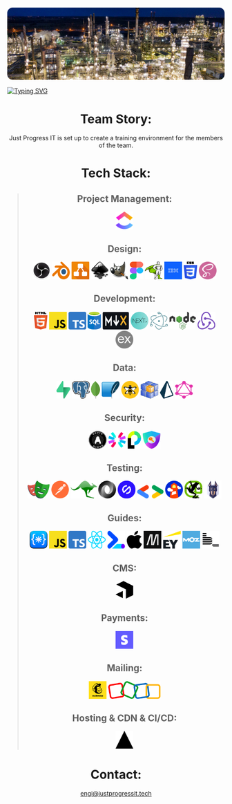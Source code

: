 ![](./icons/banner.png)

[![Typing SVG](https://readme-typing-svg.herokuapp.com?font=Roboto&size=40&pause=1000&color=105271&center=true&width=1150&height=60&lines=Just-Progess-IT;Power,+Quality,+Xpertise;In+Technical+Applications;for+Web,+Desktop+and+Mobile)](https://pqxglobal.com/)

<div align="center">

# Team Story:
Just Progress IT is set up to create a training environment for the members of the team.

# Tech Stack:

> ## Project Management:
> <a href="https://clickup.com/" title="Clickup"><img src="./icons/clickup.png" alt="Clickup logo" width="41px" height="41px"></a>
> ## Design:
> <a href="https://obsproject.com/" title="OBS"><img src="./icons/obs.png" alt="OBS logo" width="41px" height="41px"></a>
<a href="https://www.blender.org/" title="Blender"><img src="./icons/blender.png" alt="Blender logo" width="41px" height="41px"></a>
<a href="https://www.diagrams.net/" title="Diagrams"><img src="./icons/diagrams.png" alt="Diagrams logo" width="41px" height="41px"></a>
<a href="https://inkscape.org/" title="Inkscape"><img src="./icons/inkscape.png" alt="Inkscape logo" width="41px" height="41px"></a>
<a href="https://www.gimp.org/" title="GIMP"><img src="./icons/gimp.png" alt="Gimp logo" width="41px" height="41px"></a>
<a href="https://www.figma.com/" title="Figma"><img src="./icons/figma.png" alt="Figma logo" width="31px" height="41px"></a>
<a href="https://greensock.com/" title="Greensock"><img src="./icons/greensock.png" alt="Greensock logo" width="41px" height="41px"></a>
<a href="https://carbondesignsystem.com/" title="IBM Carbon Design System"><img src="./icons/ibm-logo.png" alt="IBM logo" width="41px" height="41px"></a>
<a href="https://css-tricks.com/" title="CSS3"><img src="./icons/css-3.svg" alt="CSS3" width="31px" height="41px"></a>
<a href="https://sass-lang.com/" title="SASS"><img src="./icons/sass.png" alt="SASS logo" width="41px" height="41px"></a>
> ## Development:
> <a href="https://html.com/html5/" title="HTML5"><img src="./icons/html-5.svg" alt="HTML5" width="31px" height="41px"></a>
<a href="https://www.javascript.com/" title="Javascript"><img src="./icons/javascript.svg" alt="Javascript logo" width="41px" height="41px"></a>
<a href="https://www.typescriptlang.org/" title="Typescript"><img src="./icons/typescript.png" alt="Typescript logo" width="41px" height="41px"></a>
<a href="https://www.datenbanken-verstehen.de/" title="SQL"><img src="./icons/sql.png" alt="SQL" width="31px" height="41px"></a>
<a href="https://mdxjs.com/" title="MDX"><img src="./icons/mdx.png" alt="MDX" width="61px" height="41px"></a>
<a href="https://nextjs.org/" title="Next"><img src="./icons/next.png" alt="Next logo" width="41px" height="41px"></a>
<a href="https://www.electronjs.org/" title="Electron"><img src="./icons/electron.png" alt="Electron logo" width="41px" height="41px"></a>
<a href="https://nodejs.org/en/" title="Node Js"><img src="./icons/node.png" alt="Node Js logo" width="61px" height="41px"></a>
<a href="https://redux.js.org/" title="Redux"><img src="./icons/redux.png" alt="Redux logo" width="41px" height="41px"></a>
<a href="https://expressjs.com/" title="Express"><img src="./icons/expressjs.png" alt="Express logo" width="41px" height="41px"></a>
> ## Data:
> <a href="https://supabase.com/" title="Supabase"><img src="./icons/supabase.png" alt="Supabase logo" width="32" height="41"></a>
<a href="https://postgresql.org/" title="PostgreSQL"><img src="./icons/postgresql.svg" alt="PostgreSQL logo" width="41" height="41"></a>
<a href="https://www.mongodb.com/" title="MongoDB"><img src="./icons/mongodb.png" alt="MongoDB logo" width="21" height="41"></a>
<a href="https://sqlite.org/index.html" title="SQLite"><img src="./icons/SQLite.png" alt="SQLite logo" width="41" height="41"></a>
<a href="https://www.hivemq.com/" title="HiveMQ"><img src="./icons/hivemq.png" alt="HiveMQ logo" width="41px" height="41px"></a>
<a href="https://dbschema.com/" title="DBSchema"><img src="./icons/dbschema.png" alt="DBSchema logo" width="41px" height="41px"></a>
<a href="https://www.prisma.io/" title="Prisma"><img src="./icons/prisma.png" alt="Prisma logo" width="31px" height="41px"></a>
<a href="https://graphql.org/" title="GraphQL"><img src="./icons/graphql.png" alt="GraphQL logo" width="41px" height="41px"></a>
> ## Security:
> <a href="https://oauth.net/" title="OAuth"><img src="./icons/Oauth.png" alt="OAuth logo" width="41px" height="41px"></a>
<a href="https://jwt.io/" title="JSON Web Tokens"><img src="./icons/jwt_logo.svg" alt="JSON Web Tokens logo" width="41px" height="41px"></a>
<a href="https://www.passportjs.org/" title="Passport"><img src="./icons/passportjs.png" alt="Passport logo" width="31px" height="41px"></a>
<a href="https://next-auth.js.org/" title="NextAuth"><img src="./icons/nextauth.png" alt="NextAuth logo" width="41px" height="41px"></a> 
> ## Testing:
> <a href="https://playwright.dev/" title="Playwright"><img src="./icons/playwright.png" alt="Playwright logo" width="51px" height="41px"></a>
<a href="https://www.postman.com/" title="Postman"><img src="./icons/postman.png" alt="Postman logo" width="41px" height="41px"></a>
<a href="https://www.mockaroo.com/" title="Mockaroo"><img src="./icons/mockaroo.png" alt="Mockaroo logo" width="61px" height="41px"></a>
<a href="https://jsonplaceholder.typicode.com/" title="JSON"><img src="./icons/json.png" alt="JSON logo" width="41px" height="41px"></a>
<a href="https://www.getstark.co/" title="Stark"><img src="./icons/stark.png" alt="Stark logo" width="41px" height="41px"></a>
<a href="https://developers.google.com/search/docs/appearance/structured-data" title="Google Developers"><img src="./icons/google-dev.png" alt="Google Developers logo" width="61px" height="31px"></a>
<a href="https://developer.chrome.com/docs/lighthouse/overview/" title="Lighthouse"><img src="./icons/lighthouse.png" alt="Lighthouse logo" width="41px" height="41px"></a>
<a href="https://www.screamingfrog.co.uk/seo-spider/" title="Screaming Frog"><img src="./icons/screamingfrog.png" alt="Screaming Frog logo" width="41px" height="41px"></a>
<a href="https://snyk.io/" title="Snyk"><img src="./icons/snyk.png" alt="Snyk logo" width="41px" height="41px"></a>
> ## Guides:
> <a href="https://codeguide.co/" title="HTML & CSS Style Guide"><img src="./icons/code-guide.png" alt="Code Guide logo" width="41px" height="41px"></a>
<a href="https://airbnb.io/javascript/" title="JavaScript Style Guide"><img src="./icons/javascript.svg" alt="Airbnb logo" width="41px" height="41px"></a>
<a href="https://google.github.io/styleguide/tsguide.html" title="Typescript Style Guide"><img src="./icons/typescript.png" alt="Google logo" width="41px" height="41px"></a>
<a href="https://airbnb.io/javascript/react/" title="React Style Guide"><img src="./icons/react.svg" alt="Airbnb logo" width="41px" height="41px"></a>
<a href="https://web.dev/" title="Web.dev Guide"><img src="./icons/webdev.png" alt="Web.dev logo" width="41px" height="41px"></a>
<a href="https://developer.apple.com/" title="Apple Developer"><img src="./icons/apple.png" alt="Apple logo" width="35px" height="41px"></a>
<a href="https://developer.mozilla.org/en-US/" title="MDN"><img src="./icons/mozilla.png" alt="Mozilla logo" width="41px" height="41px"></a>
<a href="https://www.ey.com/en_us/cybersecurity" title="EY Security Guide"><img src="./icons/ey.png" alt="EY logo" width="41px" height="41px"></a>
<a href="https://moz.com/beginners-guide-to-seo" title="MOZ SEO Guide"><img src="./icons/moz.png" alt="MOZ logo" width="41px" height="41px"></a> 
<a href="https://en.bem.info/" title="BEM Guide"><img src="./icons/bem.png" alt="BEM logo" width="41px" height="41px"></a>
> ## CMS:
> <a href="https://payloadcms.com/" title="Payload"><img src="./icons/payload.png" alt="Payload logo" width="41px" height="41px"></a>
> ## Payments:
> <a href="https://stripe.com/" title="Stripe"><img src="./icons/stripe.png" alt="Stripe logo" width="41px" height="41px"></a>
> ## Mailing:
> <a href="https://mailchimp.com/" title="Mailchimp"><img src="./icons/mailchimp.png" alt="Mailchimp logo" width="41px" height="41px"></a> 
<a href="https://www.zoho.com/" title="Zoho"><img src="./icons/zoho.png" alt="Zoho logo" width="121px" height="41px"></a>
> ## Hosting & CDN & CI/CD:
> <a href="https://vercel.com/" title="Vercel"><img src="./icons/vercel.png" alt="Vercel logo" width="41px" height="41px"></a>

# Contact:
engi@justprogressit.tech
